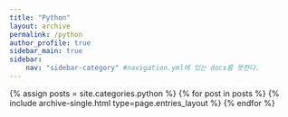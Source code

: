 ```yaml
---
title: "Python"
layout: archive
permalink: /python
author_profile: true
sidebar_main: true
sidebar:
    nav: "sidebar-category" #navigation.yml에 있는 docs를 뜻한다.
---
```


{% assign posts = site.categories.python %}
{% for post in posts %} {% include archive-single.html type=page.entries_layout %} {% endfor %}